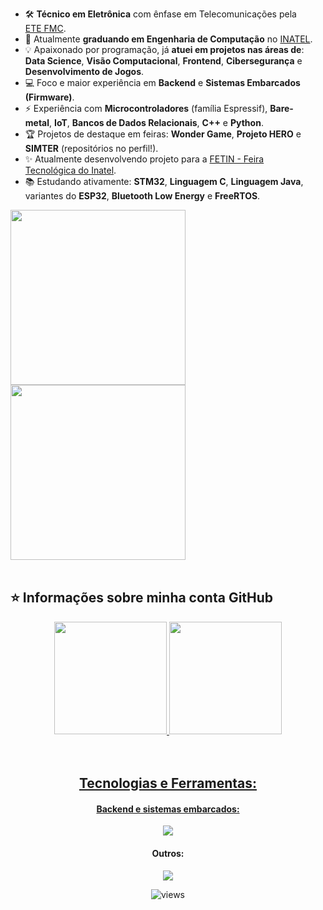 <div style="overflow: auto; width: 100%;">
  <div style="float: left; margin-right: 20px;">
    <ul>
      <li>🛠️ <strong>Técnico em Eletrônica</strong> com ênfase em Telecomunicações pela <a href="https://www.etefmc.com.br">ETE FMC</a>.</li>
      <li>🚀 Atualmente <strong>graduando em Engenharia de Computação</strong> no <a href="https://inatel.br/home/">INATEL</a>.</li>
      <li>💡 Apaixonado por programação, já <strong>atuei em projetos nas áreas de</strong>: <strong>Data Science</strong>, <strong>Visão Computacional</strong>, <strong>Frontend</strong>, <strong>Cibersegurança</strong> e <strong>Desenvolvimento de Jogos</strong>.</li>
      <li>💻 Foco e maior experiência em <strong>Backend</strong> e <strong>Sistemas Embarcados (Firmware)</strong>.</li>
      <li>⚡ Experiência com <strong>Microcontroladores</strong> (família Espressif), <strong>Bare-metal</strong>, <strong>IoT</strong>, <strong>Bancos de Dados Relacionais</strong>, <strong>C++</strong> e <strong>Python</strong>.</li>
      <li>🏆 Projetos de destaque em feiras: <strong>Wonder Game</strong>, <strong>Projeto HERO</strong> e <strong>SIMTER</strong> (repositórios no perfil!).</li>
      <li>✨ Atualmente desenvolvendo projeto para a <a href="https://inatel.br/fetin/">FETIN - Feira Tecnológica do Inatel</a>.</li>
      <li>📚 Estudando ativamente: <strong>STM32</strong>, <strong>Linguagem C</strong>, <strong>Linguagem Java</strong>, variantes do <strong>ESP32</strong>, <strong>Bluetooth Low Energy</strong> e <strong>FreeRTOS</strong>.</li>
    </ul>
  </div>
  <div style="float: right;">
    	<img src="https://raw.githubusercontent.com/MicaelliMedeiros/micaellimedeiros/master/image/computer-illustration.png" width="280px">
	<img src="https://www.freepik.com/free-vector/circuit-board-isometric-concept_4027496.htm#fromView=keyword&page=1&position=0&uuid=f2620861-ec3c-40bc-be6f-0da4dd5272c6&query=Embedded+System" width="280px">
  </div>
</div>
<div style="clear: both;"></div>


<br>

## ⭐ Informações sobre minha conta GitHub

<div align="center">
  <a href="https://github.com/freitasj1">
    <img height="180em" src="https://github-readme-stats.vercel.app/api?username=freitasj1&theme=dark&show_icons=true&hide_border=true&count_private=true"/>
  <img height="180em" src="https://github-readme-stats.vercel.app/api/top-langs/?username=freitasj1&theme=dark&show_icons=true&hide_border=true&layout=compact"/>
</div>
<br>
<br>

<h2 align='center'>
 Tecnologias e Ferramentas:
</h2>
<h4 align = 'center'> Backend e sistemas embarcados: </h4>
<p align="center">
  <a href="https://skillicons.dev">
    <img src="https://skillicons.dev/icons?i=nodejs,python,mysql,c,cpp,java" />
  </a>
</p>
<h4 align = 'center'> Outros: </h4>
<p align="center">
  <a href="https://skillicons.dev">
    <img src="https://skillicons.dev/icons?i=git,docker,linux,ubuntu,postman,raspberrypi" />
  </a>
</p>

<p align='center'>
	<img alt="views" title="GitHub profile views" src="https://komarev.com/ghpvc/?username=freitasj1&style=for-the-badge"/></a></p>
</p>
